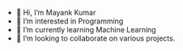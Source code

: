 - 👋 Hi, I’m Mayank Kumar
- 👀 I’m interested in Programming
- 🌱 I’m currently learning Machine Learning
- 💞️ I’m looking to collaborate on various projects.

<!---
clashermayank99/clashermayank99 is a ✨ special ✨ repository because its `README.md` (this file) appears on your GitHub profile.
You can click the Preview link to take a look at your changes.
--->
